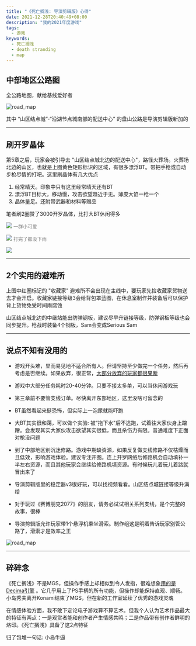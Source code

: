 ```yaml
---
title: "《死亡搁浅: 导演剪辑版》心得"
date: 2021-12-28T20:40:49+08:00
description: "我的2021年度游戏"
tags:
  - 游戏
keywords:
  - 死亡搁浅
  - death stranding
  - map
---
```


## 中部地区公路图

全公路地图，献给基线爱好者

![road_map](/img/death_stranding/road_map.jpeg)

其中 “山区结点城”-“沿湖节点城南部的配送中心” 的盘山公路是导演剪辑版新加的

---

## 刷开罗晶体

第5章之后，玩家会被引导去 "山区结点城北边的配送中心"，路径火葬场。火葬场北边的山区，也就是上图黄色矩形标识的区域，有很多漂浮BT。带把手枪或自动步枪尽情的打吧。这里刷晶体有几大优点
1. 经常晴天。印象中只有这里经常晴天还有BT
2. 漂浮BT目标大，移动慢，攻击欲望趋近于无。薄皮大馅一枪一个
3. 晶体量足。还附带武器和材料等赠品

笔者刷2圈赞了3000开罗晶体，比打大BT休闲得多

![](/img/death_stranding/bts.jpeg)
<font color=gray size=2>一群小可爱</font>

![](/img/death_stranding/crystal.jpeg)
<font color=gray size=2>打完了都没下雨</font>

![](/img/death_stranding/loot.jpeg)

---

## 2个实用的避难所

上图中红圈标记的 "收藏家" 避难所不会出现在主线中，要玩家先捡收藏家货物送去才会开启。收藏家链接等级3会给背包罩蓝图，在休息室制作并装备后可以保护背上货物免受时间雨腐蚀

山区结点城北边的中继站能出防弹钢板，建议尽早升链接等级，防弹钢板等级也会同步提升。枪战时装备4个钢板，Sam会变成Serious Sam

---

## 说点不知有没用的

* 游戏开头难，显而易见地不适合所有人。但请坚持至少做完一个任务，然后再考虑是否继续。如果放弃，很正常，[大部分放弃的玩家都很果断]((https://www.gcores.com/articles/117931))

* 游戏中大部分任务耗时20-40分钟。只要不接太多单，可以当休闲游戏玩

* 第三章前不要管支线订单。尽快离开东部地区，这里没啥可留念的

* BT虽然看起来挺恐怖，但实际上一泡尿就能吓跑

* 大BT其实很和蔼，可以做个实验: 被"拖下水"后不逃跑，试着往大家伙身上蹭蹭。会发现其实大家伙攻击欲望其实很低，而且杀伤力有限。普通难度下正面对枪没问题

* 到了中部地区别沉迷修路。游戏中期缺资源，如果反复做支线修路不仅枯燥而且低效，影响游戏体验。建议专注开图。连上开罗网络后修路机会自动填补一半左右资源，而且其他玩家会继续给修路机填资源。有时候玩儿着玩儿着路就冒出来了

* 导演剪辑版里的稳定器v3很好玩，可以找视频看看。山区结点城链接等级升满给

* 对于玩过《赛博朋克2077》的朋友，请务必试试相关系列支线，是个完整的故事，很棒

* 导演剪辑版允许玩家带1个悬浮机乘坐滑索。制作组这是明着告诉玩家别管公路了，滑索才是效率之王

![road_map](/img/death_stranding/waterfall.jpeg)

---

## 碎碎念

《死亡搁浅》不是MGS，但操作手感上却相似到令人发指，很难想象[用的是Decima引擎](https://www.gcores.com/articles/115833) 。它几乎用上了PS手柄的所有功能，但操作却能保持直观、顺畅。小岛秀夫离开Konami结束了MGS，但在新的工作室延续了优秀的游戏灵魂

在情感体验方面，我不敢下定论电子游戏算不算艺术。但我个人认为艺术作品最大的特征有两点：一是观赏者能和创作者产生情感共鸣；二是作品带有创作者鲜明的烙印。《死亡搁浅》具备了这2点特征

归了包堆一句话: 小岛牛逼